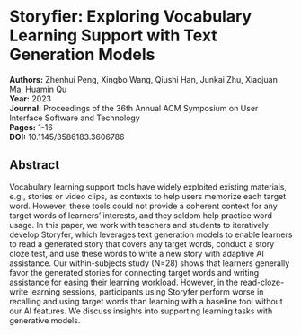 # Storyfier: Exploring Vocabulary Learning Support with Text Generation Models

**Authors:** Zhenhui Peng, Xingbo Wang, Qiushi Han, Junkai Zhu, Xiaojuan Ma, Huamin Qu  
**Year:** 2023  
**Journal:** Proceedings of the 36th Annual ACM Symposium on User Interface Software and Technology  
**Pages:** 1-16  
**DOI:** 10.1145/3586183.3606786  

## Abstract
Vocabulary learning support tools have widely exploited existing materials, e.g., stories or video clips, as contexts to help users memorize each target word. However, these tools could not provide a coherent context for any target words of learners’ interests, and they seldom help practice word usage. In this paper, we work with teachers and students to iteratively develop Storyfer, which leverages text generation models to enable learners to read a generated story that covers any target words, conduct a story cloze test, and use these words to write a new story with adaptive AI assistance. Our within-subjects study (N=28) shows that learners generally favor the generated stories for connecting target words and writing assistance for easing their learning workload. However, in the read-cloze-write learning sessions, participants using Storyfer perform worse in recalling and using target words than learning with a baseline tool without our AI features. We discuss insights into supporting learning tasks with generative models.


